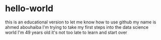# hello-world
this is an educational version to let me know how to use github
my name is ahmed abouhaiba
I'm trying to take my first steps into the data science world 
I'm 49 years old
it's not too late to learn and start over 
